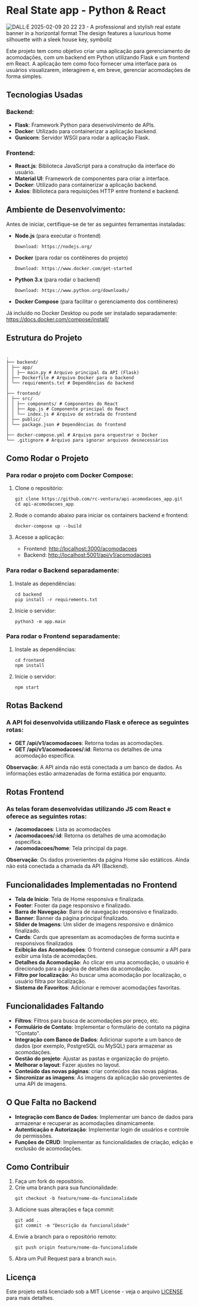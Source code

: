 # Real State app - Python & React

<img> ![DALL·E 2025-02-09 20 22 23 - A professional and stylish real estate banner in a horizontal format  The design features a luxurious home silhouette with a sleek house key, symboliz](https://github.com/user-attachments/assets/9062928c-d19f-4a4b-9421-aadde04aceac)
</img>

Este projeto tem como objetivo criar uma aplicação para gerenciamento de acomodações, com um backend em Python utilizando Flask e um frontend em React. A aplicação tem como foco fornecer uma interface para os usuários visualizarem, interagirem e, em breve, gerenciar acomodações de forma simples.

## Tecnologias Usadas

### Backend:

- **Flask**: Framework Python para desenvolvimento de APIs.
- **Docker**: Utilizado para containerizar a aplicação backend.
- **Gunicorn**: Servidor WSGI para rodar a aplicação Flask.

### Frontend:

- **React.js**: Biblioteca JavaScript para a construção da interface do usuário.
- **Material UI**: Framework de componentes para criar a interface.
- **Docker**: Utilizado para containerizar a aplicação backend.
- **Axios**: Biblioteca para requisições HTTP entre frontend e backend.

## Ambiente de Desenvolvimento:

Antes de iniciar, certifique-se de ter as seguintes ferramentas instaladas:

- **Node.js** (para executar o frontend)

      Download: https://nodejs.org/

- **Docker** (para rodar os contêineres do projeto)

      Download: https://www.docker.com/get-started

- **Python 3.x** (para rodar o backend)

      Download: https://www.python.org/downloads/

- **Docker Compose** (para facilitar o gerenciamento dos contêineres)

Já incluído no Docker Desktop ou pode ser instalado separadamente: https://docs.docker.com/compose/install/

## Estrutura do Projeto

```

.
├── backend/
│ ├── app/
│ │ ├── main.py # Arquivo principal da API (Flask)
│ ├── Dockerfile # Arquivo Docker para o backend
│ └── requirements.txt # Dependências do backend
│
├── frontend/
│ ├── src/
│ │ ├── components/ # Componentes do React
│ │ ├── App.js # Componente principal do React
│ │ └── index.js # Arquivo de entrada do frontend
│ ├── public/
│ └── package.json # Dependências do frontend
│
├── docker-compose.yml # Arquivo para orquestrar o Docker
└── .gitignore # Arquivo para ignorar arquivos desnecessários

```

## Como Rodar o Projeto

### Para rodar o projeto com Docker Compose:

1. Clone o repositório:

   ```
   git clone https://github.com/rc-ventura/api-acomodacoes_app.git
   cd api-acomodacoes_app
   ```

2. Rode o comando abaixo para iniciar os containers backend e frontend:

   ```
   docker-compose up --build
   ```

3. Acesse a aplicação:
   - Frontend: [http://localhost:3000/acomodacoes](http://localhost:3000/acomodacoes)
   - Backend: [http://localhost:5001/api/v1/acomodacoes](http://localhost:5001/api/v1/acomodacoes)

### Para rodar o Backend separadamente:

1. Instale as dependências:

   ```
   cd backend
   pip install -r requirements.txt
   ```

2. Inicie o servidor:
   ```
   python3 -m app.main
   ```

### Para rodar o Frontend separadamente:

1. Instale as dependências:

   ```
   cd frontend
   npm install
   ```

2. Inicie o servidor:
   ```
   npm start
   ```

## Rotas Backend

### A API foi desenvolvida utilizando Flask e oferece as seguintes rotas:

- **GET /api/v1/acomodacoes**: Retorna todas as acomodações.
- **GET /api/v1/acomodacoes/:id**: Retorna os detalhes de uma acomodação específica.

**Observação**: A API ainda não está conectada a um banco de dados. As informações estão armazenadas de forma estática por enquanto.

## Rotas Frontend

### As telas foram desenvolvidas utilizando JS com React e oferece as seguintes rotas:

- **/acomodacoes**: Lista as acomodações
- **/acomodacoes/:id**: Retorna os detalhes de uma acomodação específica.
- **/acomodacoes/home**:  Tela principal da page.


**Observação**: Os dados provenientes da página Home são estáticos. Ainda não está conectada a chamada da API (Backend).


## Funcionalidades Implementadas no Frontend

- **Tela de Início**: Tela de Home responsiva e finalizada.
- **Footer**: Footer da page responsivo e finalizado.
- **Barra de Navegação**: Barra de navegação responsivo e finalizado.
- **Banner**: Banner da página principal finalizado.
- **Slider de Imagens**: Um slider de imagens responsivo e dinâmico finalizado.
- **Cards**: Cards que apresentam as acomodações de forma sucinta e responsivos finalizados
- **Exibição das Acomodações**: O frontend consegue consumir a API para exibir uma lista de acomodações.
- **Detalhes da Acomodação**: Ao clicar em uma acomodação, o usuário é direcionado para a página de detalhes da acomodação.
- **Filtro por localização**: Ao buscar uma acomodação por localização, o usuário filtra por localização.
- **Sistema de Favoritos**: Adicionar e remover acomodações favoritas.

  

## Funcionalidades Faltando

- **Filtros**: Filtros para busca de acomodações por preço, etc.
- **Formulário de Contato**: Implementar o formulário de contato na página "Contato".
- **Integração com Banco de Dados**: Adicionar suporte a um banco de dados (por exemplo, PostgreSQL ou MySQL) para armazenar as acomodações.
- **Gestão do projeto**: Ajustar as pastas e organização do projeto.
- **Melhorar o layout**: Fazer ajustes no layout.
- **Conteúdo das novas páginas**: criar conteúdos das novas páginas.
- **Sincronizar as imagens**: As imagens da aplicação são provenientes de uma API de imagens.



## O Que Falta no Backend

- **Integração com Banco de Dados**: Implementar um banco de dados para armazenar e recuperar as acomodações dinamicamente.
- **Autenticação e Autorização**: Implementar login de usuários e controle de permissões.
- **Funções de CRUD**: Implementar as funcionalidades de criação, edição e exclusão de acomodações.

## Como Contribuir

1. Faça um fork do repositório.
2. Crie uma branch para sua funcionalidade:
   ```
   git checkout -b feature/nome-da-funcionalidade
   ```
3. Adicione suas alterações e faça commit:
   ```
   git add .
   git commit -m "Descrição da funcionalidade"
   ```
4. Envie a branch para o repositório remoto:
   ```
   git push origin feature/nome-da-funcionalidade
   ```
5. Abra um Pull Request para a branch `main`.

## Licença

Este projeto está licenciado sob a MIT License - veja o arquivo [LICENSE](LICENSE) para mais detalhes.
